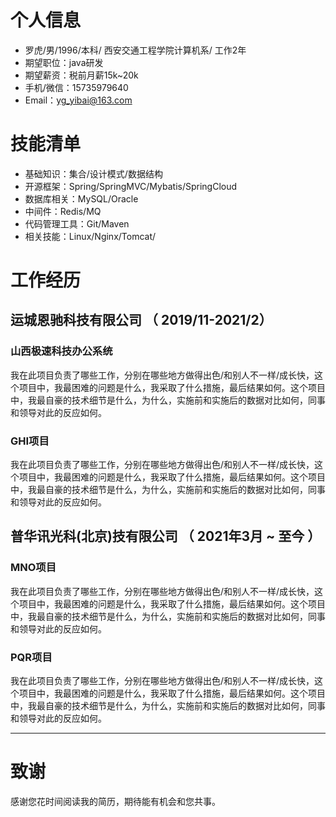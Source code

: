 # 个人信息

- 罗虎/男/1996/本科/ 西安交通工程学院计算机系/ 工作2年
- 期望职位：java研发
- 期望薪资：税前月薪15k~20k
- 手机/微信：15735979640
- Email：yg_yibai@163.com

# 技能清单

- 基础知识：集合/设计模式/数据结构
- 开源框架：Spring/SpringMVC/Mybatis/SpringCloud
- 数据库相关：MySQL/Oracle
- 中间件：Redis/MQ
- 代码管理工具：Git/Maven
- 相关技能：Linux/Nginx/Tomcat/  

# 工作经历

## 运城恩驰科技有限公司 （ 2019/11-2021/2）

### 山西极速科技办公系统

我在此项目负责了哪些工作，分别在哪些地方做得出色/和别人不一样/成长快，这个项目中，我最困难的问题是什么，我采取了什么措施，最后结果如何。这个项目中，我最自豪的技术细节是什么，为什么，实施前和实施后的数据对比如何，同事和领导对此的反应如何。


### GHI项目 

我在此项目负责了哪些工作，分别在哪些地方做得出色/和别人不一样/成长快，这个项目中，我最困难的问题是什么，我采取了什么措施，最后结果如何。这个项目中，我最自豪的技术细节是什么，为什么，实施前和实施后的数据对比如何，同事和领导对此的反应如何。


## 普华讯光科(北京)技有限公司 （ 2021年3月 ~ 至今 ）

### MNO项目 

我在此项目负责了哪些工作，分别在哪些地方做得出色/和别人不一样/成长快，这个项目中，我最困难的问题是什么，我采取了什么措施，最后结果如何。这个项目中，我最自豪的技术细节是什么，为什么，实施前和实施后的数据对比如何，同事和领导对此的反应如何。


### PQR项目 

我在此项目负责了哪些工作，分别在哪些地方做得出色/和别人不一样/成长快，这个项目中，我最困难的问题是什么，我采取了什么措施，最后结果如何。这个项目中，我最自豪的技术细节是什么，为什么，实施前和实施后的数据对比如何，同事和领导对此的反应如何。


---

# 致谢

感谢您花时间阅读我的简历，期待能有机会和您共事。